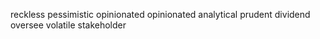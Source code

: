 reckless
pessimistic
opinionated
opinionated
analytical
prudent
dividend
oversee
volatile
stakeholder